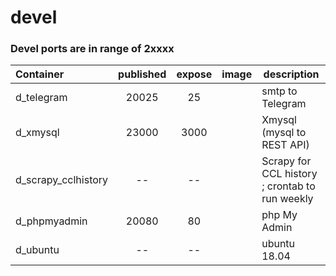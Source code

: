 # devel

### Devel ports are in range of 2xxxx
| Container   | published | expose | image | description |
| :---------- | :-------: | :----: | :---------- | ---- |
| d_telegram  |  20025    |   25   || smtp to Telegram  | 
| d_xmysql  |  23000    |   3000   || Xmysql (mysql to REST API)  | 
| d_scrapy_cclhistory | --     |   -- |  | Scrapy for CCL history ; crontab to run weekly |
| d_phpmyadmin  |  20080    |   80   || php My Admin  | 
| d_ubuntu    |    --     |   --   || ubuntu 18.04 |
